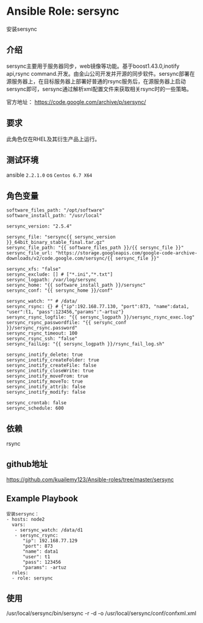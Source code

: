 # Ansible Role: sersync

安装sersync

## 介绍
sersync主要用于服务器同步，web镜像等功能。基于boost1.43.0,inotify api,rsync command.开发。由金山公司开发并开源的同步软件。sersync部署在源服务器上，在目标服务器上部署好普通的rsync服务后，在源服务器上启动sersync即可，sersync通过解析xml配置文件来获取相关rsync时的一些策略。

官方地址： https://code.google.com/archive/p/sersync/


## 要求

此角色仅在RHEL及其衍生产品上运行。

## 测试环境

ansible `2.2.1.0`
os `Centos 6.7 X64`

## 角色变量
    software_files_path: "/opt/software"
    software_install_path: "/usr/local"

    sersync_version: "2.5.4"

    sersync_file: "sersync{{ sersync_version }}_64bit_binary_stable_final.tar.gz"
    sersync_file_path: "{{ software_files_path }}/{{ sersync_file }}"
    sersync_file_url: "https://storage.googleapis.com/google-code-archive-downloads/v2/code.google.com/sersync/{{ sersync_file }}"

    sersync_xfs: "false"
    sersync_exclude: [] # ["*.ini","*.txt"]
    sersync_logpath: /var/log/sersync
    sersync_home: "{{ software_install_path }}/sersync"
    sersync_conf: "{{ sersync_home }}/conf"

    sersync_watch: "" # /data/
    sersync_rsync: {} # {"ip":192.168.77.130, "port":873, "name":data1, "user":t1, "pass":123456,"params":"-artuz"}
    sersync_rsync_logfile: "{{ sersync_logpath }}/sersync_rsync_exec.log"
    sersync_rsync_passwordfile: "{{ sersync_conf }}/sersync_rsync.password"
    sersync_rsync_timeout: 100
    sersync_rsync_ssh: "false"
    sersync_failLog: "{{ sersync_logpath }}/rsync_fail_log.sh"

    sersync_inotify_delete: true
    sersync_inotify_createFolder: true
    sersync_inotify_createFile: false
    sersync_inotify_closeWrite: true
    sersync_inotify_moveFrom: true
    sersync_inotify_moveTo: true
    sersync_inotify_attrib: false
    sersync_inotify_modify: false

    sersync_crontab: false
    sersync_schedule: 600

## 依赖

rsync

## github地址
https://github.com/kuailemy123/Ansible-roles/tree/master/sersync

## Example Playbook

    安装sersync：
    - hosts: node2
      vars:
       - sersync_watch: /data/d1
       - sersync_rsync:
          "ip": 192.168.77.129
          "port": 873
          "name": data1
          "user": t1
          "pass": 123456
          "params": -artuz
      roles:
      - role: sersync

## 使用
/usr/local/sersync/bin/sersync -r -d -o /usr/local/sersync/conf/confxml.xml
